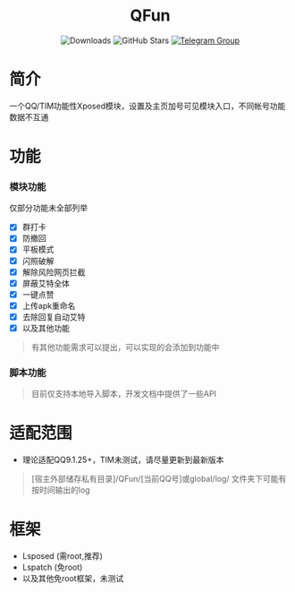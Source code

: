 <div align="center">
    <h1> QFun </h1>

![Downloads](https://img.shields.io/github/downloads/Xposed-Modules-Repo/me.yxp.qfun/total)
![GitHub Stars](https://img.shields.io/github/stars/Xposed-Modules-Repo/me.yxp.qfun?style=social)
[![Telegram Group](https://img.shields.io/badge/Telegram-Join_Group-2CA5E0?logo=telegram)](https://t.me/QFunChatGroup)

</div>

# 简介
一个QQ/TIM功能性Xposed模块，设置及主页加号可见模块入口，不同帐号功能数据不互通
# 功能
### 模块功能
仅部分功能未全部列举
 - [x] 群打卡
 - [x] 防撤回
 - [x] 平板模式
 - [x] 闪照破解
 - [x] 解除风险网页拦截
 - [x] 屏蔽艾特全体
 - [x] 一键点赞
 - [x] 上传apk重命名
 - [x] 去除回复自动艾特
 - [x] 以及其他功能
> 有其他功能需求可以提出，可以实现的会添加到功能中
### 脚本功能
> 目前仅支持本地导入脚本，开发文档中提供了一些API
# 适配范围
+ 理论适配QQ9.1.25+，TIM未测试，请尽量更新到最新版本
> [宿主外部储存私有目录]/QFun/[当前QQ号]或global/log/ 文件夹下可能有按时间输出的log
# 框架
+ Lsposed (需root,推荐)
+ Lspatch (免root)
+ 以及其他免root框架，未测试
